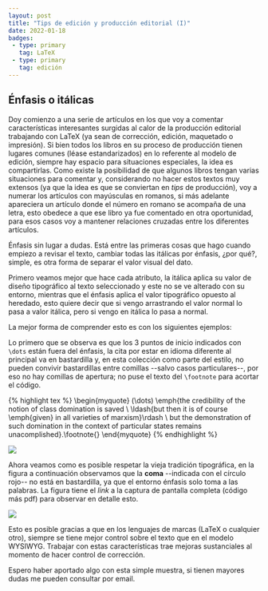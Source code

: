 ```yaml
---
layout: post
title: "Tips de edición y producción editorial (I)"
date: 2022-01-18
badges:
 - type: primary
   tag: LaTeX
 - type: primary
   tag: edición
---
```


## Énfasis o itálicas

Doy comienzo a una serie de artículos en los que voy a comentar características interesantes surgidas al calor de la producción editorial trabajando con LaTeX (ya sean de corrección, edición, maquetado o impresión). Si bien todos los libros en su proceso de producción tienen lugares comunes (léase estandarizados) en lo referente al modelo de edición, siempre hay espacio para situaciones especiales, la idea es compartirlas. Como existe la posibilidad de que algunos libros tengan varias situaciones para comentar y, considerando no hacer estos textos muy extensos (ya que la idea es que se conviertan en *tips* de producción), voy a numerar los artículos con mayúsculas en romanos, si más adelante apareciera un artículo donde el número en romano se acompaña de una letra, esto obedece a que ese libro ya fue comentado en otra oportunidad, para esos casos voy a mantener relaciones cruzadas entre los diferentes artículos.

<!--more-->

Énfasis sin lugar a dudas. Está entre las primeras cosas que hago cuando empiezo a revisar el texto, cambiar todas las itálicas por énfasis, ¿por qué?, simple, es otra forma de separar el valor visual del dato.

Primero veamos mejor que hace cada atributo, la itálica aplica su valor de diseño tipográfico al texto seleccionado y este no se ve alterado con su entorno, mientras que el énfasis aplica el valor tipográfico opuesto al heredado, esto quiere decir que si vengo arrastrando el valor normal lo pasa a valor itálica, pero si vengo en itálica lo pasa a normal.

La mejor forma de comprender esto es con los siguientes ejemplos:

Lo primero que se observa es que los 3 puntos de inicio indicados con `\dots` están fuera del énfasis, la cita por estar en idioma diferente al principal va en bastardilla y, en esta colección como parte del estilo, no pueden convivir bastardillas entre comillas --salvo casos particulares--, por eso no hay comillas de apertura; no puse el texto del `\footnote` para acortar el código.

{% highlight tex %}
\begin{myquote}
(\dots) \emph{the credibility of the notion of class domination
is saved \ \ldash{but then it is of course \emph{given} in all
varieties of marxism}\rdash \ but the demonstration of such domination
in the context of particular states remains unacomplished}.\footnote{}
\end{myquote}
{% endhighlight %}

![]({{site.baseurl}}/assets/img/enfasis1.png)


Ahora veamos como es posible respetar la vieja tradición tipográfica, en la figura a continuación observamos que la **coma** --indicada con el círculo rojo-- no está en bastardilla, ya que el entorno énfasis solo toma a las palabras. La figura tiene el *link* a la captura de pantalla completa (código más pdf) para observar en detalle esto.

![]({{site.baseurl}}/assets/img/enfasis3.png)

Esto es posible gracias a que en los lenguajes de marcas (LaTeX o cualquier otro), siempre se tiene mejor control sobre el texto que en el modelo WYSIWYG. Trabajar con estas características trae mejoras sustanciales al momento de hacer control de corrección.

Espero haber aportado algo con esta simple muestra, si tienen mayores dudas me pueden consultar por email.
